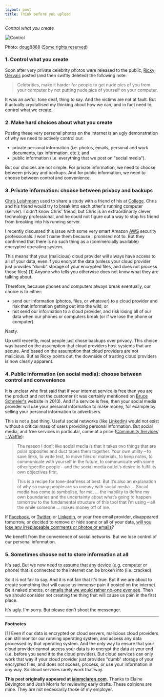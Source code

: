 ```yaml
---
layout: post
title: Think before you upload
---
```


*Control what you create*

![Control](http://iainmclaren.com/public/images/2014-09-04-control.jpg "Control")

Photo: [doug8888](https://www.flickr.com/photos/doug88888/) ([Some rights reserved](https://creativecommons.org/licenses/by-sa/2.0/))

### 1.  Control what you create

Soon after very private celebrity photos were released to the public, [Ricky Gervais](https://twitter.com/rickygervais) posted (and then swiftly deleted) the following note:

> Celebrities, make it harder for people to get nude pics of you from your computer by not putting nude pics of yourself on your computer.

It was an awful, tone deaf, thing to say.  And the victims are not at fault.  But it actually crystallised my thinking about how we can, and in fact need to, control what we create.  

### 2.  Make hard choices about what you create

Posting these very personal photos on the internet is an ugly demonstration of why we need to actively control our:

- private personal information (i.e. photos, emails, personal and work documents, tax information, etc.); and
- public information (i.e. everything that we post on "social media").

But our choices are not simple.  For private information, we need to choose between privacy and backups.  And for public information, we need to choose between control and convenience.

### 3.  Private information: choose between privacy and backups

[Chris Leishmann](www.linkedin.com/in/chrisleishman) used to share a study with a friend of his at [College](http://www.ormond.unimelb.edu.au).  Chris and his friend would try to break into each other's running computer (server).  I didn't know Chris' friend, but Chris is an extraordinarily clever technology professional, and he could not figure out a way to stop his friend from breaking into his running server.    

I recently discussed this issue with some very smart Amazon [AWS](http://aws.amazon.com) security professionals.  I won't name them because I promised not to.  But they confirmed that there is no such thing as a (commercially available) encrypted operating system.  

This means that your (malicious) cloud provider will always have access to all of your data, even if you encrypt the data (unless your cloud provider just provides "dumb" storage of your encrypted files, and does not process those files).[1]  Anyone who tells you otherwise does not know what they are talking about.

Therefore, because phones and computers always break eventually, our choice is to either:

- send our information (photos, files, or whatever) to a cloud provider and risk that information getting out into the wild; or 
- not send our information to a cloud provider, and risk losing all of our data when our phones or computers break (or if we lose the phone or computer).

Nasty.

Up until recently, most people just chose backups over privacy.  This choice was based on the assumption that cloud providers host systems that are secure.  And based on the assumption that cloud providers are not malicious.  But as Ricky points out, the downside of trusting cloud providers is now clearly apparent.

### 4.  Public information (on social media): choose between control and convenience

It is unclear who first said that if your internet service is free then you are the product and not the customer (it was certainly mentioned on [Bruce Schneier's](https://www.schneier.com) website in 2010).  And if a service is free, then your social media provider will use your personal information to make money, for example by selling your personal information to advertisers.

This is not a bad thing.  Useful social networks (like [Linkedin](http://linkedin.com)) would not exist without a critical mass of users providing personal information.  But social media, and free services in particular, come at a price ([Community Services - Waffle](http://waffle.wootest.net/2014/08/24/community-services/)):

>The reason I don’t like social media is that it takes two things that are polar opposites and duct tapes them together. Your own utility – to save links, to write text, to move files or materials, to keep notes, to communicate with yourself in the future, to communicate with some other specific people – and the social media outlet’s desire to fulfil its own objectives first.

>This is a recipe for tone-deafness at best. But it’s also an explanation of why so many people are so uneasy with social media ... Social media has come to symbolise, for me, ... the inability to define my own boundaries and the uncertainty about what’s going to happen tomorrow to the fundamental structure of this tool that I’m using – all the while someone ... makes money off of me.

If [Facebook](http://facebook.com), or [Twitter](http://twitter.com), or [Linkedin](http://linkedin.com), or your free email provider, disappeared tomorrow, or decided to remove or hide some or all of your data, [will you lose any irreplaceable comments or photos or emails](http://iainmclaren.com/2014/08/05/cloud2/)?  

We benefit from the convenience of social networks.  But we lose control of our personal information.

### 5. Sometimes choose not to store information at all

It's sad. But we now need to assume that any device (e.g. computer or phone) that is connected to the internet can be broken into (i.e. cracked).

So it is not fair to say. And it is not fair that it's true. But if we are about to create something that will cause us immense pain if posted on the internet.  Be it naked photos, or [emails that we would rather no-one ever see](http://en.wikipedia.org/wiki/Petraeus_scandal).  Then we should consider not creating the thing that will cause us pain in the first place.

It's ugly.  I'm sorry.  But please don't shoot the messenger.

---

**Footnotes**

[1] Even if our data is encrypted on cloud servers, malicious cloud providers can still monitor our running operating system, and access any data processed by that operating system. And the only way to ensure that your cloud provider cannot access your data is to encrypt the data at your end (i.e. before you send it to the cloud provider). But cloud services can only work that way if your cloud provider just provides "dumb" storage of your encrypted files, and does not access, process, or use your information in any way.  So cloud services rarely work that way. 

**This post originally appeared at [iainmclaren.com](http://iainmclaren.com).** Thanks to Elaine Bevington and Josh Morris for reviewing early drafts.  These opinions are mine.  They are not necessarily those of my employer.

